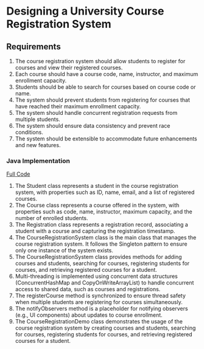 # Designing a University Course Registration System

## Requirements
1. The course registration system should allow students to register for courses and view their registered courses.
2. Each course should have a course code, name, instructor, and maximum enrollment capacity.
3. Students should be able to search for courses based on course code or name.
4. The system should prevent students from registering for courses that have reached their maximum enrollment capacity.
5. The system should handle concurrent registration requests from multiple students.
6. The system should ensure data consistency and prevent race conditions.
7. The system should be extensible to accommodate future enhancements and new features.

### Java Implementation
[Full Code](../solutions/java/src/courseregistrationsystem/)

1. The Student class represents a student in the course registration system, with properties such as ID, name, email, and a list of registered courses.
2. The Course class represents a course offered in the system, with properties such as code, name, instructor, maximum capacity, and the number of enrolled students.
3. The Registration class represents a registration record, associating a student with a course and capturing the registration timestamp.
4. The CourseRegistrationSystem class is the main class that manages the course registration system. It follows the Singleton pattern to ensure only one instance of the system exists.
5. The CourseRegistrationSystem class provides methods for adding courses and students, searching for courses, registering students for courses, and retrieving registered courses for a student.
6. Multi-threading is implemented using concurrent data structures (ConcurrentHashMap and CopyOnWriteArrayList) to handle concurrent access to shared data, such as courses and registrations.
7. The registerCourse method is synchronized to ensure thread safety when multiple students are registering for courses simultaneously.
8. The notifyObservers method is a placeholder for notifying observers (e.g., UI components) about updates to course enrollment.
9. The CourseRegistrationDemo class demonstrates the usage of the course registration system by creating courses and students, searching for courses, registering students for courses, and retrieving registered courses for a student.